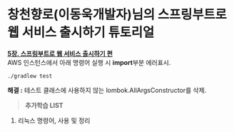 # 창천향로(이동욱개발자)님의 스프링부트로 웹 서비스 출시하기 튜토리얼

**[5장. 스프링부트로 웹 서비스 출시하기 편](https://jojoldu.tistory.com/263?category=635883)**<br/>
AWS 인스턴스에서 아래 명령어 실행 시 **import**부분 에러표시.
~~~콘솔
./gradlew test
~~~
**해결 :** 테스트 클래스에 사용하지 않는 lombok.AllArgsConstructor를 삭제.

>**추가학습 LIST**<br/>

1. 리눅스 명령어, 사용 및 정리
